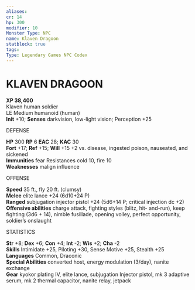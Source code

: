 ```yaml
---
aliases: 
cr: 14
hp: 300
modifier: 10
Monster Type: NPC
name: Klaven Dragoon
statblock: true
tags: 
Type: Legendary Games NPC Codex
---
```

# KLAVEN DRAGOON


**XP 38,400**  
Klaven human soldier  
LE Medium humanoid (human)  
**Init** +10; **Senses** darkvision, low-light vision; Perception +25

DEFENSE

**HP** 300 **RP** 6 **EAC** 28; **KAC** 30  
**Fort** +17; **Ref** +15; **Will** +15 +2 vs. disease, ingested poison, nauseated, and sickened  
**Immunities** fear Resistances cold 10, fire 10  
**Weaknesses** malign influence

OFFENSE

**Speed** 35 ft., fly 20 ft. (clumsy)  
**Melee** elite lance +24 (6d10+24 P)  
**Ranged** subjugation injector pistol +24 (5d6+14 P; critical injection dc +2)  
**Offensive abilities** charge attack, fighting styles (blitz, hit- and-run), keep fighting (3d6 + 14), nimble fusillade, opening volley, perfect opportunity, soldier’s onslaught

STATISTICS

**Str** +8; **Dex** +6; **Con** +4; **Int** -2; **Wis** +2; **Cha** -2  
**Skills** Intimidate +25, Piloting +30, Sense Motive +25, Stealth +25  
**Languages** Common, Draconic  
**Special Abilities** converted host, energy modulation (3/day), nanite exchange  
**Gear** kyokor plating IV, elite lance, subjugation Injector pistol, mk 3 adaptive serum, mk 2 thermal capacitor, nanite relay, jetpack
